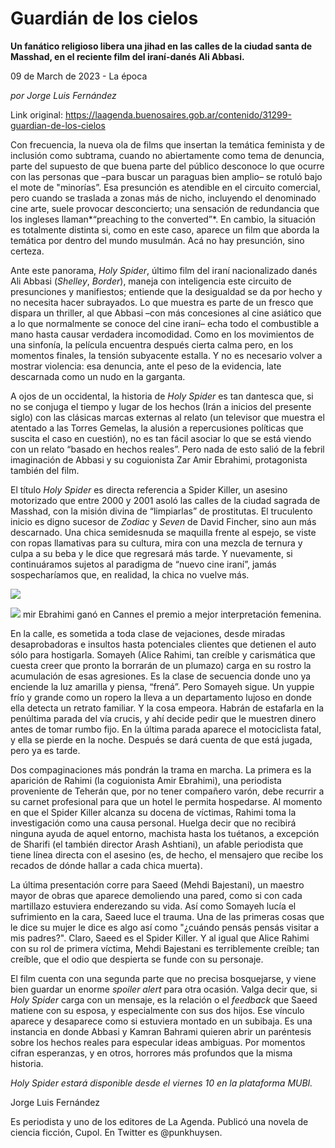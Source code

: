 # Guardián de los cielos

**Un fanático religioso libera una jihad en las calles de la ciudad santa de Masshad, en el reciente film del iraní-danés Ali Abbasi.**

09 de March de 2023 - La época

_por Jorge Luis Fernández_

Link original: https://laagenda.buenosaires.gob.ar/contenido/31299-guardian-de-los-cielos



Con frecuencia, la nueva ola de films que insertan la temática feminista y de inclusión como subtrama, cuando no abiertamente como tema de denuncia, parte del supuesto de que buena parte del público desconoce lo que ocurre con las personas que –para buscar un paraguas bien amplio– se rotuló bajo el mote de "minorías”. Esa presunción es atendible en el circuito comercial, pero cuando se traslada a zonas más de nicho, incluyendo el denominado cine arte, suele provocar desconcierto; una sensación de redundancia que los ingleses llaman*“preaching to the converted”*. En cambio, la situación es totalmente distinta si, como en este caso, aparece un film que aborda la temática por dentro del mundo musulmán. Acá no hay presunción, sino certeza.




Ante este panorama, *Holy Spider*, último film del iraní nacionalizado danés Ali Abbasi (*Shelley*, *Border*), maneja con inteligencia este circuito de presunciones y manifiestos; entiende que la desigualdad se da por hecho y no necesita hacer subrayados. Lo que muestra es parte de un fresco que dispara un thriller, al que Abbasi –con más concesiones al cine asiático que a lo que normalmente se conoce del cine iraní– echa todo el combustible a mano hasta causar verdadera incomodidad. Como en los movimientos de una sinfonía, la película encuentra después cierta calma pero, en los momentos finales, la tensión subyacente estalla. Y no es necesario volver a mostrar violencia: esa denuncia, ante el peso de la evidencia, late descarnada como un nudo en la garganta.




A ojos de un occidental, la historia de *Holy Spider* es tan dantesca que, si no se conjuga el tiempo y lugar de los hechos (Irán a inicios del presente siglo) con las clásicas marcas externas al relato (un televisor que muestra el atentado a las Torres Gemelas, la alusión a repercusiones políticas que suscita el caso en cuestión), no es tan fácil asociar lo que se está viendo con un relato “basado en hechos reales”. Pero nada de esto salió de la febril imaginación de Abbasi y su coguionista Zar Amir Ebrahimi, protagonista también del film.




El título *Holy Spider* es directa referencia a Spider Killer, un asesino motorizado que entre 2000 y 2001 asoló las calles de la ciudad sagrada de Masshad, con la misión divina de “limpiarlas” de prostitutas. El truculento inicio es digno sucesor de *Zodiac* y *Seven* de David Fincher, sino aun más descarnado. Una chica semidesnuda se maquilla frente al espejo, se viste con ropas llamativas para su cultura, mira con una mezcla de ternura y culpa a su beba y le dice que regresará más tarde. Y nuevamente, si continuáramos sujetos al paradigma de “nuevo cine iraní”, jamás sospecharíamos que, en realidad, la chica no vuelve más.




![](https://cdn.feater.me/files/images/975472/a53cba3e-d2f4-4981-881b-4adaa961fe0c.webp)




![](https://cdn.feater.me/files/images/975356/53741d09-30e3-4210-9ab6-4fb4f891e98c.jpg)
mir Ebrahimi ganó en Cannes el premio a mejor interpretación femenina.
 



En la calle, es sometida a toda clase de vejaciones, desde miradas desaprobadoras e insultos hasta potenciales clientes que detienen el auto sólo para hostigarla. Somayeh (Alice Rahimi, tan creíble y carismática que cuesta creer que pronto la borrarán de un plumazo) carga en su rostro la acumulación de esas agresiones. Es la clase de secuencia donde uno ya enciende la luz amarilla y piensa, “frená”. Pero Somayeh sigue. Un yuppie frío y grande como un ropero la lleva a un departamento lujoso en donde ella detecta un retrato familiar. Y la cosa empeora. Habrán de estafarla en la penúltima parada del vía crucis, y ahí decide pedir que le muestren dinero antes de tomar rumbo fijo. En la última parada aparece el motociclista fatal, y ella se pierde en la noche. Después se dará cuenta de que está jugada, pero ya es tarde.




Dos compaginaciones más pondrán la trama en marcha. La primera es la aparición de Rahimi (la coguionista Amir Ebrahimi), una periodista proveniente de Teherán que, por no tener compañero varón, debe recurrir a su carnet profesional para que un hotel le permita hospedarse. Al momento en que el Spider Killer alcanza su docena de víctimas, Rahimi toma la investigación como una causa personal. Huelga decir que no recibirá ninguna ayuda de aquel entorno, machista hasta los tuétanos, a excepción de Sharifi (el también director Arash Ashtiani), un afable periodista que tiene línea directa con el asesino (es, de hecho, el mensajero que recibe los recados de dónde hallar a cada chica muerta).




La última presentación corre para Saeed (Mehdi Bajestani), un maestro mayor de obras que aparece demoliendo una pared, como si con cada martillazo estuviera enderezando su vida. Así como Somayeh lucía el sufrimiento en la cara, Saeed luce el trauma. Una de las primeras cosas que le dice su mujer le dice es algo así como "¿cuándo pensás pensás visitar a mis padres?". Claro, Saeed es el Spider Killer. Y al igual que Alice Rahimi con su rol de primera víctima, Mehdi Bajestani es terriblemente creíble; tan creíble, que el odio que despierta se funde con su personaje.




El film cuenta con una segunda parte que no precisa bosquejarse, y viene bien guardar un enorme *spoiler alert* para otra ocasión. Valga decir que, si *Holy Spider* carga con un mensaje, es la relación o el *feedback* que Saeed matiene con su esposa, y especialmente con sus dos hijos. Ese vínculo aparece y desaparece como si estuviera montado en un subibaja. Es una instancia en donde Abbasi y Kamran Bahrami quieren abrir un paréntesis sobre los hechos reales para especular ideas ambiguas. Por momentos cifran esperanzas, y en otros, horrores más profundos que la misma historia.




*Holy Spider estará disponible desde el viernes 10 en la plataforma MUBI.*




Jorge Luis Fernández




Es periodista y uno de los editores de La Agenda. Publicó una novela de ciencia ficción, Cupol. En Twitter es @punkhuysen.



